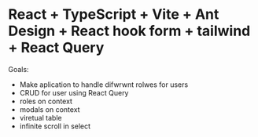 # React + TypeScript + Vite + Ant Design + React hook form + tailwind + React Query

Goals: 

- Make aplication to handle difwrwnt rolwes for users
- CRUD  for user using React Query
- roles on context
- modals on context
- viretual table
- infinite scroll in select
